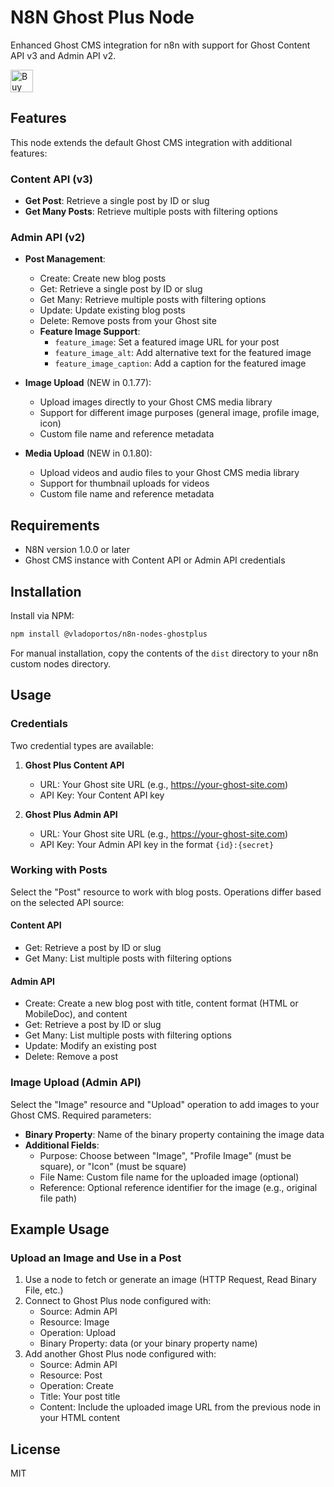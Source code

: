 # N8N Ghost Plus Node

Enhanced Ghost CMS integration for n8n with support for Ghost Content API v3 and Admin API v2.

<a href='https://ko-fi.com/J3J52ZNN2' target='_blank'><img height='36' style='border:0px;height:36px;' src='https://storage.ko-fi.com/cdn/kofi6.png?v=6' border='0' alt='Buy Me a Coffee at ko-fi.com' /></a>

## Features

This node extends the default Ghost CMS integration with additional features:

### Content API (v3)
- **Get Post**: Retrieve a single post by ID or slug
- **Get Many Posts**: Retrieve multiple posts with filtering options

### Admin API (v2)
- **Post Management**:
  - Create: Create new blog posts
  - Get: Retrieve a single post by ID or slug
  - Get Many: Retrieve multiple posts with filtering options
  - Update: Update existing blog posts
  - Delete: Remove posts from your Ghost site
  - **Feature Image Support**:
    - `feature_image`: Set a featured image URL for your post
    - `feature_image_alt`: Add alternative text for the featured image
    - `feature_image_caption`: Add a caption for the featured image

- **Image Upload** (NEW in 0.1.77):
  - Upload images directly to your Ghost CMS media library
  - Support for different image purposes (general image, profile image, icon)
  - Custom file name and reference metadata

- **Media Upload** (NEW in 0.1.80):
  - Upload videos and audio files to your Ghost CMS media library
  - Support for thumbnail uploads for videos
  - Custom file name and reference metadata

## Requirements

- N8N version 1.0.0 or later
- Ghost CMS instance with Content API or Admin API credentials

## Installation

Install via NPM:

```bash
npm install @vladoportos/n8n-nodes-ghostplus
```

For manual installation, copy the contents of the `dist` directory to your n8n custom nodes directory.

## Usage

### Credentials

Two credential types are available:

1. **Ghost Plus Content API**
   - URL: Your Ghost site URL (e.g., https://your-ghost-site.com)
   - API Key: Your Content API key

2. **Ghost Plus Admin API**
   - URL: Your Ghost site URL (e.g., https://your-ghost-site.com)
   - API Key: Your Admin API key in the format `{id}:{secret}`

### Working with Posts

Select the "Post" resource to work with blog posts. Operations differ based on the selected API source:

#### Content API
- Get: Retrieve a post by ID or slug
- Get Many: List multiple posts with filtering options

#### Admin API
- Create: Create a new blog post with title, content format (HTML or MobileDoc), and content
- Get: Retrieve a post by ID or slug
- Get Many: List multiple posts with filtering options
- Update: Modify an existing post
- Delete: Remove a post

### Image Upload (Admin API)

Select the "Image" resource and "Upload" operation to add images to your Ghost CMS. Required parameters:

- **Binary Property**: Name of the binary property containing the image data
- **Additional Fields**:
  - Purpose: Choose between "Image", "Profile Image" (must be square), or "Icon" (must be square)
  - File Name: Custom file name for the uploaded image (optional)
  - Reference: Optional reference identifier for the image (e.g., original file path)

## Example Usage

### Upload an Image and Use in a Post

1. Use a node to fetch or generate an image (HTTP Request, Read Binary File, etc.)
2. Connect to Ghost Plus node configured with:
   - Source: Admin API
   - Resource: Image
   - Operation: Upload
   - Binary Property: data (or your binary property name)
3. Add another Ghost Plus node configured with:
   - Source: Admin API
   - Resource: Post
   - Operation: Create
   - Title: Your post title
   - Content: Include the uploaded image URL from the previous node in your HTML content

## License

MIT

